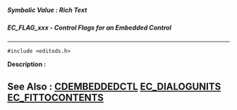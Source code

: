 ##### Symbolic Value : Rich Text
##### EC_FLAG_xxx - Control Flags for an Embedded Control
---
```
#include <editods.h>
```
**Description :**



**See Also :**
[CDEMBEDDEDCTL](/reference/Data/CDEMBEDDEDCTL)
[EC_DIALOGUNITS](/reference/Func/EC_DIALOGUNITS)
[EC_FITTOCONTENTS](/reference/Func/EC_FITTOCONTENTS)
---
